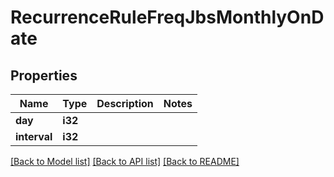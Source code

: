 # RecurrenceRuleFreqJbsMonthlyOnDate

## Properties

Name | Type | Description | Notes
------------ | ------------- | ------------- | -------------
**day** | **i32** |  | 
**interval** | **i32** |  | 

[[Back to Model list]](../README.md#documentation-for-models) [[Back to API list]](../README.md#documentation-for-api-endpoints) [[Back to README]](../README.md)


